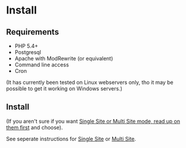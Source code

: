# Install

## Requirements


  *  PHP 5.4+
  *  Postgresql
  *  Apache with ModRewrite (or equivalent)
  *  Command line access
  *  Cron

(It has currently been tested on Linux webservers only, tho it may be possible 
to get it working on Windows servers.)

## Install

(If you aren't sure if you want [Single Site or Multi Site mode, read up on them 
first](/en/systemadministrators/core/singlesiteormultisite.md) and choose).

See seperate instructions for [Single Site](/en/serveradministrators/core/install.singlesite.md) 
or [Multi Site](/en/serveradministrators/core/install.multisite.md).

